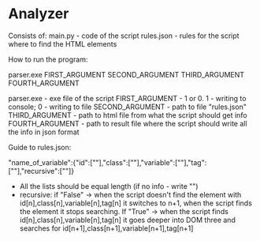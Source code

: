 # Analyzer
Consists of:
main.py - code of the script
rules.json - rules for the script where to find the HTML elements

How to run the program:

parser.exe FIRST_ARGUMENT SECOND_ARGUMENT THIRD_ARGUMENT FOURTH_ARGUMENT

parser.exe - exe file of the script
FIRST_ARGUMENT - 1 or 0. 1 - writing to console; 0 - writing to file
SECOND_ARGUMENT - path to file "rules.json"
THIRD_ARGUMENT - path to html file from what the script should get info
FOURTH_ARGUMENT - path to result file where the script should write all the info in json format

Guide to rules.json:

"name_of_variable":{"id":[""],"class":[""],"variable":[""],"tag":[""],"recursive":[""]}
- All the lists should be equal length (if no info - write "")
- recursive: if "False" -> when the script doesn't find the element with id[n],class[n],variable[n],tag[n] it switches to n+1, when the script finds the element it stops searching. If "True" -> when the script finds id[n],class[n],variable[n],tag[n] it goes deeper into DOM three and searches for id[n+1],class[n+1],variable[n+1],tag[n+1]
